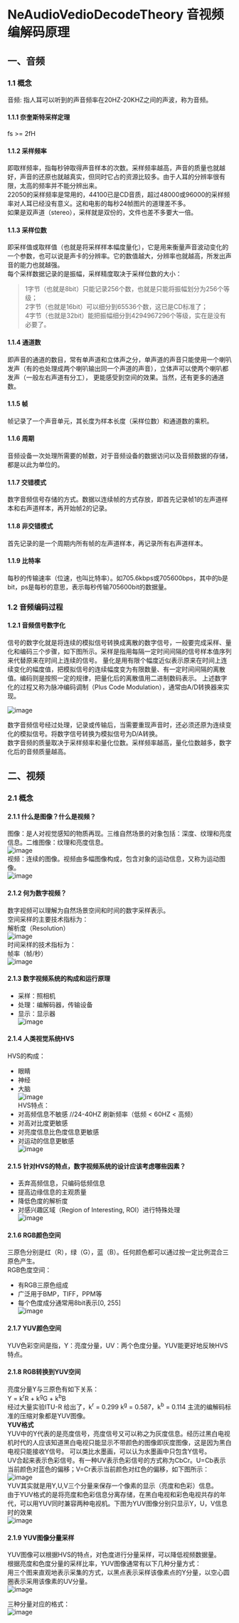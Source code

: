 # NeAudioVedioDecodeTheory 音视频编解码原理

## 一、音频
### 1.1 概念
音频: 指人耳可以听到的声音频率在20HZ-20KHZ之间的声波，称为音频。
#### 1.1.1 奈奎斯特采样定理
fs >= 2fH

#### 1.1.2 采样频率
即取样频率，指每秒钟取得声音样本的次数。采样频率越高，声音的质量也就越好，声音的还原也就越真实，但同时它占的资源比较多。由于人耳的分辨率很有限，太高的频率并不能分辨出来。  
22050的采样频率是常用的，44100已是CD音质，超过48000或96000的采样频率对人耳已经没有意义。这和电影的每秒24帧图片的道理差不多。  
如果是双声道（stereo），采样就是双份的，文件也差不多要大一倍。  

#### 1.1.3 采样位数
即采样值或取样值（也就是将采样样本幅度量化），它是用来衡量声音波动变化的一个参数，也可以说是声卡的分辨率。它的数值越大，分辨率也就越高，所发出声音的能力也就越强。  
每个采样数据记录的是振幅，采样精度取决于采样位数的大小：  
> 1字节（也就是8bit）只能记录256个数，也就是只能将振幅划分为256个等级；  
> 2字节（也就是16bit）可以细分到65536个数，这已是CD标准了；  
> 4字节（也就是32bit）能把振幅细分到4294967296个等级，实在是没有必要了。  

#### 1.1.4 通道数
即声音的通道的数目，常有单声道和立体声之分，单声道的声音只能使用一个喇叭发声（有的也处理成两个喇叭输出同一个声道的声音），立体声可以使两个喇叭都发声（一般左右声道有分工），
更能感受到空间的效果。当然，还有更多的通道数。

#### 1.1.5 帧
帧记录了一个声音单元，其长度为样本长度（采样位数）和通道数的乘积。

#### 1.1.6 周期
音频设备一次处理所需要的帧数，对于音频设备的数据访问以及音频数据的存储，都是以此为单位的。

#### 1.1.7 交错模式
数字音频信号存储的方式。数据以连续帧的方式存放，即首先记录帧1的左声道样本和右声道样本，再开始帧2的记录。

#### 1.1.8 非交错模式
首先记录的是一个周期内所有帧的左声道样本，再记录所有右声道样本。

#### 1.1.9 比特率
每秒的传输速率（位速，也叫比特率）。如705.6kbps或705600bps，其中的b是bit，ps是每秒的意思，表示每秒传输705600bit的数据量。

### 1.2 音频编码过程
#### 1.2.1 音频信号数字化
信号的数字化就是将连续的模拟信号转换成离散的数字信号，一般要完成采样、量化和编码三个步骤，如下图所示。采样是指用每隔一定时间间隔的信号样本值序列来代替原来在时间上连续的信号。
量化是用有限个幅度近似表示原来在时间上连续变化的幅度值，把模拟信号的连续幅度变为有限数量、有一定时间间隔的离散值。编码则是按照一定的规律，把量化后的离散值用二进制数码表示。
上述数字化的过程又称为脉冲编码调制（Plus Code Modulation），通常由A/D转换器来实现。  

![image](https://github.com/tianyalu/NeAudioVedioDecodeTheory/blob/master/show/audio1.png)  

数字音频信号经过处理，记录或传输后，当需要重现声音时，还必须还原为连续变化的模拟信号。将数字信号转换为模拟信号为D/A转换。  
数字音频的质量取决于采样频率和量化位数。采样频率越高，量化位数越多，数字化后的音频质量越高。  

## 二、视频
### 2.1 概念
#### 2.1.1 什么是图像？什么是视频？
图像：是人对视觉感知的物质再现。三维自然场景的对象包括：深度、纹理和亮度信息。二维图像：纹理和亮度信息。  
![image](https://github.com/tianyalu/NeAudioVedioDecodeTheory/blob/master/show/video1.png)  
视频：连续的图像。视频由多幅图像构成，包含对象的运动信息，又称为运动图像。  
![image](https://github.com/tianyalu/NeAudioVedioDecodeTheory/blob/master/show/video2.png)  

#### 2.1.2 何为数字视频？
数字视频可以理解为自然场景空间和时间的数字采样表示。  
空间采样的主要技术指标为：  
解析度（Resolution）  
![image](https://github.com/tianyalu/NeAudioVedioDecodeTheory/blob/master/show/video3.png)  
时间采样的技术指标为：  
帧率（帧/秒）  
![image](https://github.com/tianyalu/NeAudioVedioDecodeTheory/blob/master/show/video4.png)  

#### 2.1.3 数字视频系统的构成和运行原理
* 采样：照相机  
* 处理：编解码器，传输设备  
* 显示：显示器  
![image](https://github.com/tianyalu/NeAudioVedioDecodeTheory/blob/master/show/video5.png) 

#### 2.1.4 人类视觉系统HVS
HVS的构成：  
* 眼睛  
* 神经  
* 大脑  
![image](https://github.com/tianyalu/NeAudioVedioDecodeTheory/blob/master/show/video6.png)  
HVS特点：  
* 对高频信息不敏感  //24-40HZ 刷新频率（低频 < 60HZ < 高频）
* 对高对比度更敏感  
* 对亮度信息比色度信息更敏感  
* 对运动的信息更敏感  
![image](https://github.com/tianyalu/NeAudioVedioDecodeTheory/blob/master/show/video7.png)  

#### 2.1.5 针对HVS的特点，数字视频系统的设计应该考虑哪些因素？ 
* 丢弃高频信息，只编码低频信息  
* 提高边缘信息的主观质量    
* 降低色度的解析度  
* 对感兴趣区域（Region of Interesting, ROI）进行特殊处理  
![image](https://github.com/tianyalu/NeAudioVedioDecodeTheory/blob/master/show/video8.png)  

#### 2.1.6 RGB颜色空间
三原色分别是红（R），绿（G），蓝（B）。任何颜色都可以通过按一定比例混合三原色产生。  
RGB色度空间：  
* 有RGB三原色组成  
* 广泛用于BMP，TIFF，PPM等  
* 每个色度成分通常用8bit表示[0, 255]  
![image](https://github.com/tianyalu/NeAudioVedioDecodeTheory/blob/master/show/video9.png)  

#### 2.1.7 YUV颜色空间
YUV色彩空间是指，Y：亮度分量，UV：两个色度分量。YUV能更好地反映HVS特点。  

#### 2.1.8 RGB转换到YUV空间
亮度分量Y与三原色有如下关系：  
Y = k<sup>r</sup>R + k<sup>g</sup>G + k<sup>b</sup>B  
经过大量实验ITU-R 给出了，k<sup>r</sup> = 0.299 k<sup>g</sup> = 0.587，k<sup>b</sup> = 0.114
主流的编解码标准的压缩对象都是YUV图像。  
**YUV格式**  
YUV中的Y代表的是亮度信号，亮度信号又可以称之为灰度信息。经历过黑白电视机时代的人应该知道黑白电视只能显示不带颜色的图像即灰度图像，这是因为黑白电视只能接收Y信号。
可以类比水墨画，可以认为水墨画中只包含Y信号。  
UV合起来表示色彩信号。有一种UV表示色彩信号的方式称为CbCr。U=Cb表示当前颜色对蓝色的偏移；V=Cr表示当前颜色对红色的偏移，如下图所示：  
![image](https://github.com/tianyalu/NeAudioVedioDecodeTheory/blob/master/show/video10.png)  
YUV其实就是用Y,U,V三个分量来保存一个像素的显示（亮度和色彩）信息。  
由于YUV格式的是将亮度和色彩信息分离存储，在黑白电视和彩色电视共存的年代，可以用YUV同时兼容两种电视机。下图为YUV图像分别只显示Y，U，V信息时的效果  
![image](https://github.com/tianyalu/NeAudioVedioDecodeTheory/blob/master/show/video11.png)  

#### 2.1.9 YUV图像分量采样 
YUV图像可以根据HVS的特点，对色度进行分量采样，可以降低视频数据量。  
根据亮度和色度分量的采样比率，YUV图像通常有以下几种分量方式：  
用三个图来直观地表示采集的方式，以黑点表示采样该像素点的Y分量，以空心圆圈表示采用该像素的UV分量。  
![image](https://github.com/tianyalu/NeAudioVedioDecodeTheory/blob/master/show/video12.png)  

三种分量对应的格式：  
![image](https://github.com/tianyalu/NeAudioVedioDecodeTheory/blob/master/show/video13.png)  








